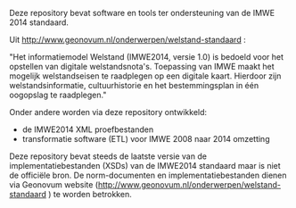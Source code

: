 Deze repository bevat software en tools ter ondersteuning van de IMWE 2014 standaard.

Uit http://www.geonovum.nl/onderwerpen/welstand-standaard :

"Het informatiemodel Welstand (IMWE2014, versie 1.0) is bedoeld voor het opstellen van digitale welstandsnota's.
Toepassing van IMWE maakt het mogelijk welstandseisen te raadplegen op een digitale kaart.
Hierdoor zijn welstandsinformatie, cultuurhistorie en het bestemmingsplan in één oogopslag te raadplegen."

Onder andere worden via deze repository ontwikkeld:

* de IMWE2014 XML proefbestanden
* transformatie software (ETL) voor IMWE 2008 naar 2014 omzetting

Deze repository bevat steeds de laatste versie van de implementatiebestanden (XSDs) van de
IMWE2014 standaard maar is niet de officiële bron. De norm-documenten en implementatiebestanden
dienen via Geonovum website (http://www.geonovum.nl/onderwerpen/welstand-standaard )
te worden betrokken.



